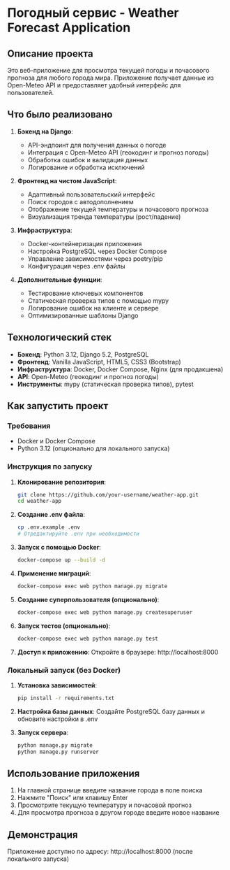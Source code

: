 # Погодный сервис - Weather Forecast Application

## Описание проекта

Это веб-приложение для просмотра текущей погоды и почасового прогноза для любого города мира. Приложение получает данные из Open-Meteo API и предоставляет удобный интерфейс для пользователей.

## Что было реализовано

1. **Бэкенд на Django**:
   - API-эндпоинт для получения данных о погоде
   - Интеграция с Open-Meteo API (геокодинг и прогноз погоды)
   - Обработка ошибок и валидация данных
   - Логирование и обработка исключений

2. **Фронтенд на чистом JavaScript**:
   - Адаптивный пользовательский интерфейс
   - Поиск городов с автодополнением
   - Отображение текущей температуры и почасового прогноза
   - Визуализация тренда температуры (рост/падение)

3. **Инфраструктура**:
   - Docker-контейнеризация приложения
   - Настройка PostgreSQL через Docker Compose
   - Управление зависимостями через poetry/pip
   - Конфигурация через .env файлы

4. **Дополнительные функции**:
   - Тестирование ключевых компонентов
   - Статическая проверка типов с помощью mypy
   - Логирование ошибок на клиенте и сервере
   - Оптимизированные шаблоны Django

## Технологический стек

- **Бэкенд**: Python 3.12, Django 5.2, PostgreSQL
- **Фронтенд**: Vanilla JavaScript, HTML5, CSS3 (Bootstrap)
- **Инфраструктура**: Docker, Docker Compose, Nginx (для продакшена)
- **API**: Open-Meteo (геокодинг и прогноз погоды)
- **Инструменты**: mypy (статическая проверка типов), pytest

## Как запустить проект

### Требования
- Docker и Docker Compose
- Python 3.12 (опционально для локального запуска)

### Инструкция по запуску

1. **Клонирование репозитория**:
   ```bash
   git clone https://github.com/your-username/weather-app.git
   cd weather-app
   ```

2. **Создание .env файла**:
   ```bash
   cp .env.example .env
   # Отредактируйте .env при необходимости
   ```

3. **Запуск с помощью Docker**:
   ```bash
   docker-compose up --build -d
   ```

4. **Применение миграций**:
   ```bash
   docker-compose exec web python manage.py migrate
   ```

5. **Создание суперпользователя (опционально)**:
   ```bash
   docker-compose exec web python manage.py createsuperuser
   ```

6. **Запуск тестов (опционально)**:
   ```bash
   docker-compose exec web python manage.py test
   ```

7. **Доступ к приложению**:
   Откройте в браузере: http://localhost:8000

### Локальный запуск (без Docker)

1. **Установка зависимостей**:
   ```bash
   pip install -r requirements.txt
   ```

2. **Настройка базы данных**:
   Создайте PostgreSQL базу данных и обновите настройки в .env

3. **Запуск сервера**:
   ```bash
   python manage.py migrate
   python manage.py runserver
   ```

## Использование приложения

1. На главной странице введите название города в поле поиска
2. Нажмите "Поиск" или клавишу Enter
3. Просмотрите текущую температуру и почасовой прогноз
4. Для просмотра прогноза в другом городе введите новое название

## Демонстрация

Приложение доступно по адресу: http://localhost:8000 (после локального запуска)